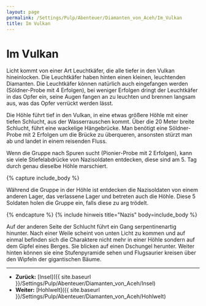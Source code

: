 ```yaml
---
layout: page
permalink: /Settings/Pulp/Abenteuer/Diamanten_von_Aceh/Im_Vulkan
title: Im Vulkan
---
```


# Im Vulkan

Licht kommt von einer Art Leuchtkäfer, die alle tiefer in den Vulkan hineinlocken. Die Leuchtkäfer haben hinten einen kleinen, leuchtenden Diamanten. Die Leuchtkäfer können natürlich auch eingefangen werden (Söldner-Probe mit 4 Erfolgen), bei weniger Erfolgen dringt der Leuchtkäfer in das Opfer ein, seine Augen fangen an zu leuchten und brennen langsam aus, was das Opfer verrückt werden lässt.

Die Höhle führt tief in den Vulkan, in eine etwas größere Höhle mit einer tiefen Schlucht, aus der Wasserrauschen kommt. Über die 20 Meter breite Schlucht, führt eine wackelige Hängebrücke. Man benötigt eine Söldner-Probe mit 2 Erfolgen um die Brücke zu überqueren, ansonsten stürzt man ab und landet in einem reisenden Fluss.

Wenn die Gruppe nach Spuren sucht (Pionier-Probe mit 2 Erfolgen), kann sie viele Stiefelabdrücke von Nazisoldaten entdecken, diese sind am 5. Tag durch genau dieselbe Höhle marschiert.

{% capture include_body %}
<p>Während die Gruppe in der Höhle ist entdecken die Nazisoldaten von einem anderen Lager, das verlassene Lager und betreten auch die Höhle. Diese 5 Soldaten holen die Gruppe ein, falls diese zu arg trödelt.</p>
{% endcapture %}
{% include hinweis title="Nazis" body=include_body %}

Auf der anderen Seite der Schlucht führt ein Gang serpentinenartig hinunter. Nach einer Weile scheint von unten Licht zu kommen und auf einmal befinden sich die Charaktere nicht mehr in einer Höhle sondern auf dem Gipfel eines Berges. Sie blicken auf einen Dschungel herunter. Weiter hinten können sie eine Stufenpyramide sehen und Flugsaurier kreisen über den Wipfeln der gigantischen Bäume.

***
- <strong>Zurück:</strong> [Insel]({{ site.baseurl }}/Settings/Pulp/Abenteuer/Diamanten_von_Aceh/Insel)
- <strong>Weiter:</strong> [Hohlwelt]({{ site.baseurl }}/Settings/Pulp/Abenteuer/Diamanten_von_Aceh/Hohlwelt)
